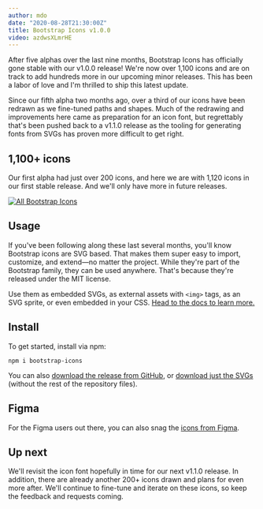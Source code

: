 ```yaml
---
author: mdo
date: "2020-08-28T21:30:00Z"
title: Bootstrap Icons v1.0.0
video: azdwsXLmrHE
---
```


After five alphas over the last nine months, Bootstrap Icons has officially gone stable with our v1.0.0 release! We're now over 1,100 icons and are on track to add hundreds more in our upcoming minor releases. This has been a labor of love and I'm thrilled to ship this latest update.

Since our fifth alpha two months ago, over a third of our icons have been redrawn as we fine-tuned paths and shapes. Much of the redrawing and improvements here came as preparation for an icon font, but regrettably that's been pushed back to a v1.1.0 release as the tooling for generating fonts from SVGs has proven more difficult to get right.

## 1,100+ icons

Our first alpha had just over 200 icons, and here we are with 1,120 icons in our first stable release. And we'll only have more in future releases.

[![All Bootstrap Icons](/assets/img/2020/08/bootstrap-icons-v1.png)](https://icons.getbootstrap.com)

## Usage

If you've been following along these last several months, you'll know Bootstrap icons are SVG based. That makes them super easy to import, customize, and extend—no matter the project. While they're part of the Bootstrap family, they can be used anywhere. That's because they're released under the MIT license.

Use them as embedded SVGs, as external assets with `<img>` tags, as an SVG sprite, or even embedded in your CSS. [Head to the docs to learn more.](https://icons.getbootstrap.com)

## Install

To get started, install via npm:

```shell
npm i bootstrap-icons
```

You can also [download the release from GitHub](https://github.com/twbs/icons/releases/tag/v1.0.0), or [download just the SVGs](https://github.com/twbs/icons/releases/download/v1.0.0/bootstrap-icons-1.0.0.zip) (without the rest of the repository files).

## Figma

For the Figma users out there, you can also snag the [icons from Figma](https://www.figma.com/file/9YmlUAwhMv99G4yP4yN7Jy/Bootstrap-Icons-v1.0.0?node-id=0%3A1).

## Up next

We'll revisit the icon font hopefully in time for our next v1.1.0 release. In addition, there are already another 200+ icons drawn and plans for even more after. We'll continue to fine-tune and iterate on these icons, so keep the feedback and requests coming.
